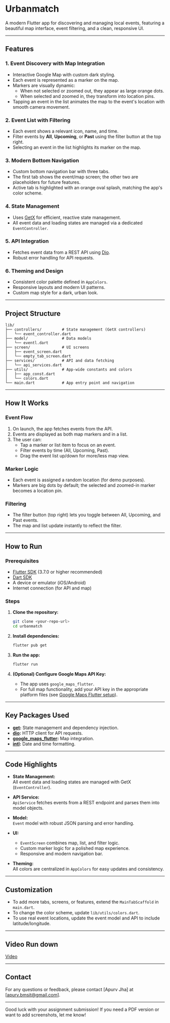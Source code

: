 # Urbanmatch

A modern Flutter app for discovering and managing local events, featuring a beautiful map interface, event filtering, and a clean, responsive UI.

---

## Features

### 1. **Event Discovery with Map Integration**
- Interactive Google Map with custom dark styling.
- Each event is represented as a marker on the map.
- Markers are visually dynamic:  
  - When not selected or zoomed out, they appear as large orange dots.
  - When selected and zoomed in, they transform into location pins.
- Tapping an event in the list animates the map to the event's location with smooth camera movement.

### 2. **Event List with Filtering**
- Each event shows a relevant icon, name, and time.
- Filter events by **All**, **Upcoming**, or **Past** using the filter button at the top right.
- Selecting an event in the list highlights its marker on the map.

### 3. **Modern Bottom Navigation**
- Custom bottom navigation bar with three tabs.
- The first tab shows the event/map screen; the other two are placeholders for future features.
- Active tab is highlighted with an orange oval splash, matching the app's color scheme.

### 4. **State Management**
- Uses [GetX](https://pub.dev/packages/get) for efficient, reactive state management.
- All event data and loading states are managed via a dedicated `EventController`.

### 5. **API Integration**
- Fetches event data from a REST API using [Dio](https://pub.dev/packages/dio).
- Robust error handling for API requests.

### 6. **Theming and Design**
- Consistent color palette defined in `AppColors`.
- Responsive layouts and modern UI patterns.
- Custom map style for a dark, urban look.

---

## Project Structure

```
lib/
├── controllers/         # State management (GetX controllers)
│   └── event_controller.dart
├── model/               # Data models
│   └── eventl.dart
├── screen/              # UI screens
│   ├── event_screen.dart
│   └── empty_tab_screen.dart
├── services/            # API and data fetching
│   └── api_services.dart
├── utils/               # App-wide constants and colors
│   ├── app_const.dart
│   └── colors.dart
└── main.dart            # App entry point and navigation
```

---

## How It Works

### Event Flow
1. On launch, the app fetches events from the API.
2. Events are displayed as both map markers and in a list.
3. The user can:
   - Tap a marker or list item to focus on an event.
   - Filter events by time (All, Upcoming, Past).
   - Drag the event list up/down for more/less map view.

### Marker Logic
- Each event is assigned a random location (for demo purposes).
- Markers are big dots by default; the selected and zoomed-in marker becomes a location pin.

### Filtering
- The filter button (top right) lets you toggle between All, Upcoming, and Past events.
- The map and list update instantly to reflect the filter.

---

## How to Run

### Prerequisites
- [Flutter SDK](https://docs.flutter.dev/get-started/install) (3.7.0 or higher recommended)
- [Dart SDK](https://dart.dev/get-dart)
- A device or emulator (iOS/Android)
- Internet connection (for API and map)

### Steps

1. **Clone the repository:**
   ```sh
   git clone <your-repo-url>
   cd urbanmatch
   ```

2. **Install dependencies:**
   ```sh
   flutter pub get
   ```

3. **Run the app:**
   ```sh
   flutter run
   ```

4. **(Optional) Configure Google Maps API Key:**
   - The app uses `google_maps_flutter`.  
   - For full map functionality, add your API key in the appropriate platform files (see [Google Maps Flutter setup](https://pub.dev/packages/google_maps_flutter)).

---

## Key Packages Used

- **[get](https://pub.dev/packages/get):** State management and dependency injection.
- **[dio](https://pub.dev/packages/dio):** HTTP client for API requests.
- **[google_maps_flutter](https://pub.dev/packages/google_maps_flutter):** Map integration.
- **[intl](https://pub.dev/packages/intl):** Date and time formatting.

---

## Code Highlights

- **State Management:**  
  All event data and loading states are managed with GetX (`EventController`).

- **API Service:**  
  `ApiService` fetches events from a REST endpoint and parses them into model objects.

- **Model:**  
  `Event` model with robust JSON parsing and error handling.

- **UI:**  
  - `EventScreen` combines map, list, and filter logic.
  - Custom marker logic for a polished map experience.
  - Responsive and modern navigation bar.

- **Theming:**  
  All colors are centralized in `AppColors` for easy updates and consistency.

---

## Customization

- To add more tabs, screens, or features, extend the `MainTabScaffold` in `main.dart`.
- To change the color scheme, update `lib/utils/colors.dart`.
- To use real event locations, update the event model and API to include latitude/longitude.

---

## Video Run down

[Video](https://share.vidyard.com/watch/2t5hPVLCXCwWADfkq3iwiD) 

---

## Contact

For any questions or feedback, please contact [Apurv Jha] at [apurv.bmsit@gmail.com].

---

Good luck with your assignment submission! If you need a PDF version or want to add screenshots, let me know!
